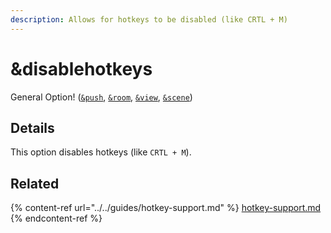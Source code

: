 ```yaml
---
description: Allows for hotkeys to be disabled (like CRTL + M)
---
```


# \&disablehotkeys

General Option! ([`&push`](../../source-settings/push.md), [`&room`](../../general-settings/room.md), [`&view`](../view-parameters/view.md), [`&scene`](../view-parameters/scene.md))

## Details

This option disables hotkeys (like `CRTL + M`).

## Related

{% content-ref url="../../guides/hotkey-support.md" %}
[hotkey-support.md](../../guides/hotkey-support.md)
{% endcontent-ref %}
